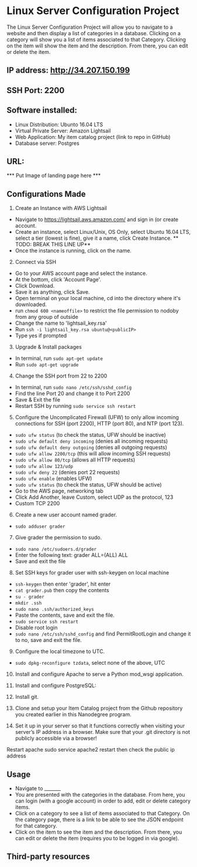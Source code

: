 # Linux Server Configuration Project 
The Linux Server Configuration Project will allow you to navigate to a website and then display a list of categories in a database. Clicking on a category will show you a list of items associated to that Category. Clicking on the item will show the item and the description. From there, you can edit or delete the item.

## IP address: http://34.207.150.199 

## SSH Port: 2200 

## Software installed:
- Linux Distribution: Ubunto 16.04 LTS
- Virtual Private Server: Amazon Lightsail
- Web Application: My item catalog project (link to repo in GitHub)
- Database server: Postgres 

## URL: 

*** Put Image of landing page here ***

## Configurations Made
1. Create an Instance with AWS Lightsail
- Navigate to https://lightsail.aws.amazon.com/ and sign in (or create account.
- Create an instance, select Linux/Unix, OS Only, select Ubuntu 16.04 LTS, select a tier (lowest is fine), give it a name, click Create Instance. ** TODO: BREAK THIS LINE UP**
- Once the instance is running, click on the name.

2. Connect via SSH
- Go to your AWS account page and select the instance.
- At the bottom, click 'Account Page'.
- Click Download.
- Save it as anything, click Save.
- Open terminal on your local machine, cd into the directory where it's downloaded.
- run `chmod 600 <nameoffile>` to restrict the file permission to nodoby from any group of outside
- Change the name to 'lightsail_key.rsa'
- Run `ssh -i lightsail_key.rsa ubuntu@<publicIP>` 
- Type yes if prompted

3. Upgrade & Install packages
- In terminal, run `sudo apt-get update`
- Run `sudo apt-get upgrade` 

4. Change the SSH port from 22 to 2200 
- In terminal, run `sudo nano /etc/ssh/sshd_config`
- Find the line Port 20 and change it to Port 2200
- Save & Exit the file
- Restart SSH by running `sudo service ssh restart`

5. Configure the Uncomplicated Firewall (UFW) to only allow incoming connections for SSH (port 2200), HTTP (port 80), and NTP (port 123).
- `sudo ufw status` (to check the status, UFW should be inactive) 
- `sudo ufw default deny incoming` (denies all incoming requests)
- `sudo ufw default deny outgoing` (denies all outgoing requests)
- `sudo ufw allow 2200/tcp` (this will allow incoming SSH requests)
- `sudo ufw allow 80/tcp` (allows all HTTP requests)
- `sudo ufw allow 123/udp` 
- `sudo ufw deny 22` (denies port 22 requests)
- `sudo ufw enable` (enables UFW)
- `sudo ufw status` (to check the status, UFW should be active) 
- Go to the AWS page, networking tab
- Click Add Another, leave Custom, select UDP as the protocol, 123
- Custom TCP 2200

6. Create a new user account named grader.
- `sudo adduser grader`

7. Give grader the permission to sudo.
- `sudo nano /etc/sudoers.d/grader`
- Enter the following text: grader ALL=(ALL) ALL
- Save and exit the file 

8. Set SSH keys for grader user with ssh-keygen on local machine
- `ssh-keygen` then enter 'grader', hit enter
- `cat grader.pub` then copy the contents
- `su - grader` 
- `mkdir .ssh`
- `sudo nano .ssh/authorized_keys`
- Paste the contents, save and exit the file.
- `sudo service ssh restart`
- Disable root login 
- `sudo nano /etc/ssh/sshd_config` and find PermitRootLogin and change it to no, save and exit the file.

9. Configure the local timezone to UTC.
- `sudo dpkg-reconfigure tzdata`, select none of the above, UTC

10. Install and configure Apache to serve a Python mod_wsgi application.


11. Install and configure PostgreSQL:


12. Install git.


13. Clone and setup your Item Catalog project from the Github repository you created earlier in this Nanodegree program.


14. Set it up in your server so that it functions correctly when visiting your server’s IP address in a browser. Make sure that your .git directory is not publicly accessible via a browser!


Restart apache
sudo service apache2 restart
then check the public ip address


## Usage
- Navigate to _______
- You are presented with the categories in the database. From here, you can login (with a google account) in order to add, edit or delete category items.
- Click on a category to see a list of items associated to that Category. On the category page, there is a link to be able to see the JSON endpoint for that category.
- Click on the item to see the item and the description. From there, you can edit or delete the item (requires you to be logged in via google).

## Third-party resources